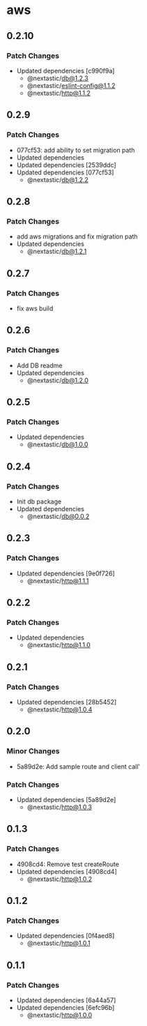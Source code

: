 # aws

## 0.2.10

### Patch Changes

- Updated dependencies [c990f9a]
  - @nextastic/db@1.2.3
  - @nextastic/eslint-config@1.1.2
  - @nextastic/http@1.1.2

## 0.2.9

### Patch Changes

- 077cf53: add ability to set migration path
- Updated dependencies
- Updated dependencies [2539ddc]
- Updated dependencies [077cf53]
  - @nextastic/db@1.2.2

## 0.2.8

### Patch Changes

- add aws migrations and fix migration path
- Updated dependencies
  - @nextastic/db@1.2.1

## 0.2.7

### Patch Changes

- fix aws build

## 0.2.6

### Patch Changes

- Add DB readme
- Updated dependencies
  - @nextastic/db@1.2.0

## 0.2.5

### Patch Changes

- Updated dependencies
  - @nextastic/db@1.0.0

## 0.2.4

### Patch Changes

- Init db package
- Updated dependencies
  - @nextastic/db@0.0.2

## 0.2.3

### Patch Changes

- Updated dependencies [9e0f726]
  - @nextastic/http@1.1.1

## 0.2.2

### Patch Changes

- Updated dependencies
  - @nextastic/http@1.1.0

## 0.2.1

### Patch Changes

- Updated dependencies [28b5452]
  - @nextastic/http@1.0.4

## 0.2.0

### Minor Changes

- 5a89d2e: Add sample route and client call'

### Patch Changes

- Updated dependencies [5a89d2e]
  - @nextastic/http@1.0.3

## 0.1.3

### Patch Changes

- 4908cd4: Remove test createRoute
- Updated dependencies [4908cd4]
  - @nextastic/http@1.0.2

## 0.1.2

### Patch Changes

- Updated dependencies [0f4aed8]
  - @nextastic/http@1.0.1

## 0.1.1

### Patch Changes

- Updated dependencies [6a44a57]
- Updated dependencies [6efc96b]
  - @nextastic/http@1.0.0
